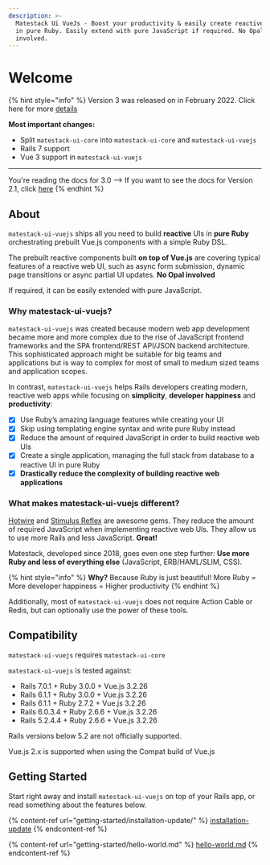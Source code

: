 ```yaml
---
description: >-
  Matestack Ui VueJs - Boost your productivity & easily create reactive web UIs
  in pure Ruby. Easily extend with pure JavaScript if required. No Opal
  involved.
---
```


# Welcome

{% hint style="info" %}
Version 3 was released on in February 2022. Click here for more [details](migrate-to-3.0.md)

**Most important changes:**

* Split `matestack-ui-core` into `matestack-ui-core` and `matestack-ui-vuejs`
* Rails 7 support
* Vue 3 support in `matestack-ui-vuejs`

****

You're reading the docs for 3.0 --> If you want to see the docs for Version 2.1, click [here](https://docs.matestack.io/matestack-ui-core/v/2.1/)
{% endhint %}

## About

`matestack-ui-vuejs` ships all you need to build **reactive** UIs in **pure Ruby** orchestrating prebuilt Vue.js components with a simple Ruby DSL.&#x20;

The prebuilt reactive components built **on top of Vue.js** are covering typical features of a reactive web UI, such as async form submission, dynamic page transitions or async partial UI updates. **No Opal involved**

If required, it can be easily extended with pure JavaScript.

### Why matestack-ui-vuejs?

`matestack-ui-vuejs` was created because modern web app development became more and more complex due to the rise of JavaScript frontend frameworks and the SPA frontend/REST API/JSON backend architecture. This sophisticated approach might be suitable for big teams and applications but is way to complex for most of small to medium sized teams and application scopes.

In contrast, `matestack-ui-vuejs` helps Rails developers creating modern, reactive web apps while focusing on **simplicity**, **developer happiness** and **productivity**:

* [x] Use Ruby’s amazing language features while creating your UI
* [x] Skip using templating engine syntax and write pure Ruby instead
* [x] Reduce the amount of required JavaScript in order to build reactive web UIs
* [x] Create a single application, managing the full stack from database to a reactive UI in pure Ruby
* [x] **Drastically reduce the complexity of building reactive web applications**

### What makes matestack-ui-vuejs different?

[Hotwire](https://hotwire.dev) and [Stimulus Reflex](https://docs.stimulusreflex.com) are awesome gems. They reduce the amount of required JavaScript when implementing reactive web UIs. They allow us to use more Rails and less JavaScript. **Great!**

Matestack, developed since 2018, goes even one step further: **Use more Ruby and less of everything else** (JavaScript, ERB/HAML/SLIM, CSS).

{% hint style="info" %}
**Why?** Because Ruby is just beautiful! More Ruby = More developer happiness = Higher productivity
{% endhint %}

Additionally, most of `matestack-ui-vuejs` does not require Action Cable or Redis, but can optionally use the power of these tools.

## Compatibility

`matestack-ui-vuejs` requires `matestack-ui-core`

`matestack-ui-vuejs` is tested against:

* Rails 7.0.1 + Ruby 3.0.0 + Vue.js 3.2.26
* Rails 6.1.1 + Ruby 3.0.0 + Vue.js 3.2.26
* Rails 6.1.1 + Ruby 2.7.2 + Vue.js 3.2.26 &#x20;
* Rails 6.0.3.4 + Ruby 2.6.6 + Vue.js 3.2.26
* Rails 5.2.4.4 + Ruby 2.6.6 + Vue.js 3.2.26

Rails versions below 5.2 are not officially supported.

Vue.js 2.x is supported when using the Compat build of Vue.js

## Getting Started

Start right away and install `matestack-ui-vuejs` on top of your Rails app, or read something about the features below.

{% content-ref url="getting-started/installation-update/" %}
[installation-update](getting-started/installation-update/)
{% endcontent-ref %}

{% content-ref url="getting-started/hello-world.md" %}
[hello-world.md](getting-started/hello-world.md)
{% endcontent-ref %}
